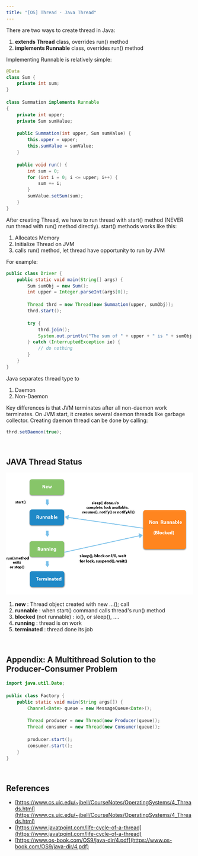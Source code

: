```yaml
---
title: "[OS] Thread - Java Thread"
---
```


There are two ways to create thread in Java:
1. **extends Thread** class, overrides run() method
2. **implements Runnable** class, overrides run() method

Implementing Runnable is relatively simple:

```java
@Data
class Sum {
    private int sum;
}

class Summation implements Runnable
{
    private int upper;
    private Sum sumValue;

    public Summation(int upper, Sum sumValue) {
        this.upper = upper;
        this.sumValue = sumValue;
    }

    public void run() {
        int sum = 0;
        for (int i = 0; i <= upper; i++) {
            sum += i;
        }
        sumValue.setSum(sum);
    }
}
```

After creating Thread, we have to run thread with start() method (NEVER run thread with run() method directly).
start() methods works like this:

1. Allocates Memory
2. Initialize Thread on JVM
3. calls run() method, let thread have opportunity to run by JVM

For example:

```java
public class Driver {
    public static void main(String[] args) {
        Sum sumObj = new Sum();
        int upper = Integer.parseInt(args[0]);

        Thread thrd = new Thread(new Summation(upper, sumObj));
        thrd.start();
        
        try {
            thrd.join();
            System.out.println("The sum of " + upper + " is " + sumObj.getSum());
        } catch (InterruptedException ie) {
            // do nothing
        }
    }
}
```

Java separates thread type to
1. Daemon
2. Non-Daemon


Key differences is that JVM terminates after all non-daemon work terminates.
On JVM start, it creates several daemon threads like garbage collector.
Creating daemon thread can be done by calling:

```java
thrd.setDaemon(true);
```

<br/>

## JAVA Thread Status

![](/images/20220428_image.png)

1. **new** : Thread object created with new ...(); call
2. **runnable** : when start() command calls thread's run() method
3. **blocked** (not runnable) : io(), or sleep(), ....
4. **running** : thread is on work
5. **terminated** : thread done its job

<br/>

## Appendix: A Multithread Solution to the Producer-Consumer Problem
```java
import java.util.Date;

public class Factory {
    public static void main(String args[]) {
        Channel<Date> queue = new MessageQueue<Date>();
    
        Thread producer = new Thread(new Producer(queue));
        Thread consumer = new Thread(new Consumer(queue));
    
        producer.start();
        consumer.start();
    }
}
```

<br/>

## References
- [https://www.cs.uic.edu/~jbell/CourseNotes/OperatingSystems/4_Threads.html](https://www.cs.uic.edu/~jbell/CourseNotes/OperatingSystems/4_Threads.html)
- [https://www.javatpoint.com/life-cycle-of-a-thread](https://www.javatpoint.com/life-cycle-of-a-thread)
- [https://www.os-book.com/OS9/java-dir/4.pdf](https://www.os-book.com/OS9/java-dir/4.pdf)
